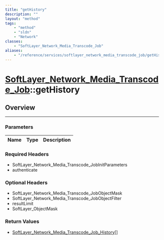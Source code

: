 ```yaml
---
title: "getHistory"
description: ""
layout: "method"
tags:
    - "method"
    - "sldn"
    - "Network"
classes:
    - "SoftLayer_Network_Media_Transcode_Job"
aliases:
    - "/reference/services/softlayer_network_media_transcode_job/getHistory"
---
```

# [SoftLayer_Network_Media_Transcode_Job](/reference/services/SoftLayer_Network_Media_Transcode_Job)::getHistory





## Overview 


-----

### Parameters 
|Name | Type | Description |
| --- | --- | --- |


### Required Headers
* SoftLayer_Network_Media_Transcode_JobInitParameters
* authenticate


### Optional Headers
* SoftLayer_Network_Media_Transcode_JobObjectMask
* SoftLayer_Network_Media_Transcode_JobObjectFilter
* resultLimit
* SoftLayer_ObjectMask

### Return Values
* <a href='/reference/datatypes/SoftLayer_Network_Media_Transcode_Job_History'>SoftLayer_Network_Media_Transcode_Job_History[] </a>




